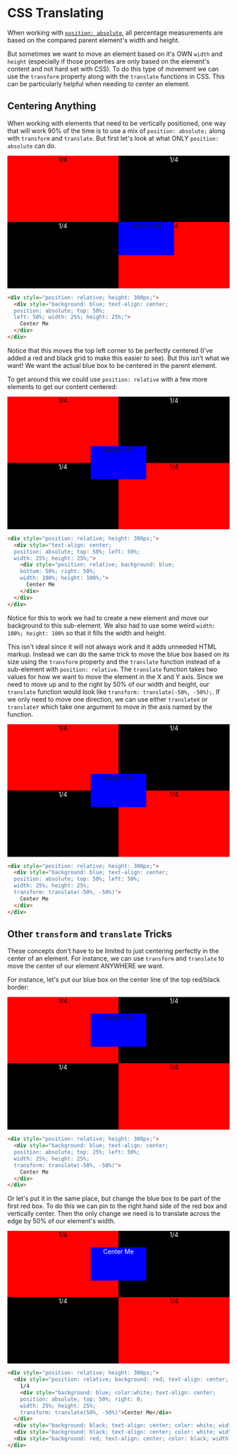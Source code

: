 # CSS Translating

When working with [`position: absolute`](position.html), all percentage measurements are based on the compared parent element's width and height.

But sometimes we want to move an element based on it's OWN `width` and `height` (especially if those properties are only based on the element's content and not hard set with CSS).
To do this type of movement we can use the `transform` property along with the `translate` functions in CSS.
This can be particularly helpful when needing to center an element.

## Centering Anything

When working with elements that need to be vertically positioned, one way that will work 90% of the time is to use a mix of `position: absolute;` along with `transform`
and `translate`.
But first let's look at what ONLY `position: absolute` can do.

<div style="position: relative; height: 300px;">
  <div style="background: red; text-align: center; color: black; width:50%; height: 50%; float: left;">1/4</div>
  <div style="background: black; text-align: center; color: white; width:50%; height: 50%; float: left;">1/4</div>
  <div style="background: black; text-align: center; color: white; width:50%; height: 50%; float: left;">1/4</div>
  <div style="background: red; text-align: center; color: black; width:50%; height: 50%; float: left;">1/4</div>

  <div style="background: blue; text-align: center; position: absolute; top: 50%; left: 50%; width: 25%; height: 25%; float: left;">Center Me</div>
</div>

```html
<div style="position: relative; height: 300px;">
  <div style="background: blue; text-align: center;
  position: absolute; top: 50%;
  left: 50%; width: 25%; height: 25%;">
    Center Me
  </div>
</div>
```

Notice that this moves the top left corner to be perfectly centered (I've added a red and black grid to make this easier to see).
But this isn't what we want!
We want the actual blue box to be centered in the parent element.

To get around this we could use `position: relative` with a few more elements to get our content centered:

<div style="position: relative; height: 300px;">
  <div style="background: red; text-align: center; color: black; width:50%; height: 50%; float: left;">1/4</div>
  <div style="background: black; text-align: center; color: white; width:50%; height: 50%; float: left;">1/4</div>
  <div style="background: black; text-align: center; color: white; width:50%; height: 50%; float: left;">1/4</div>
  <div style="background: red; text-align: center; color: black; width:50%; height: 50%; float: left;">1/4</div>

  <div style="text-align: center; position: absolute; top: 50%; left: 50%; width: 25%; height: 25%;">
    <div style="position: relative; bottom: 50%; right: 50%; background: blue; width: 100%; height: 100%;">Center Me</div>
  </div>
</div>

```html
<div style="position: relative; height: 300px;">
  <div style="text-align: center;
  position: absolute; top: 50%; left: 50%;
  width: 25%; height: 25%;">
    <div style="position: relative; background: blue;
    bottom: 50%; right: 50%;
    width: 100%; height: 100%;">
      Center Me
    </div>
  </div>
</div>
```

Notice for this to work we had to create a new element and move our background to this sub-element.
We also had to use some weird `width: 100%; height: 100%` so that it fills the width and height.

This isn't ideal since it will not always work and it adds unneeded HTML markup.
Instead we can do the same trick to move the blue box based on its size using the `transform` property and the `translate` function instead of a sub-element with `position: relative`.
The `translate` function takes two values for how we want to move the element in the X and Y axis.
Since we need to move up and to the right by 50% of our width and height, our `translate` function would look like `transform: translate(-50%, -50%);`.
If we only need to move one direction, we can use either `translateX` or `translateY` which take one argument to move in the axis named by the function.

<div style="position: relative; height: 300px;">
  <div style="background: red; text-align: center; color: black; width:50%; height: 50%; float: left;">1/4</div>
  <div style="background: black; text-align: center; color: white; width:50%; height: 50%; float: left;">1/4</div>
  <div style="background: black; text-align: center; color: white; width:50%; height: 50%; float: left;">1/4</div>
  <div style="background: red; text-align: center; color: black; width:50%; height: 50%; float: left;">1/4</div>

  <div style="background: blue; text-align: center;
  position: absolute; top: 50%; left: 50%;
  width: 25%; height: 25%;
  transform: translate(-50%, -50%)">Center Me</div>
</div>

```html
<div style="position: relative; height: 300px;">
  <div style="background: blue; text-align: center;
  position: absolute; top: 50%; left: 50%;
  width: 25%; height: 25%;
  transform: translate(-50%, -50%)">
    Center Me
  </div>
</div>
```

## Other `transform` and `translate` Tricks

These concepts don't have to be limited to just centering perfectly in the center of an element.
For instance, we can use `transform` and `translate` to move the center of our element ANYWHERE we want.

For instance, let's put our blue box on the center line of the top red/black border:

<div style="position: relative; height: 300px;">
  <div style="background: red; text-align: center; color: black; width:50%; height: 50%; float: left;">1/4</div>
  <div style="background: black; text-align: center; color: white; width:50%; height: 50%; float: left;">1/4</div>
  <div style="background: black; text-align: center; color: white; width:50%; height: 50%; float: left;">1/4</div>
  <div style="background: red; text-align: center; color: black; width:50%; height: 50%; float: left;">1/4</div>

  <div style="background: blue; text-align: center;
  position: absolute; top: 25%; left: 50%;
  width: 25%; height: 25%;
  transform: translate(-50%, -50%)">Center Me</div>
</div>

```html
<div style="position: relative; height: 300px;">
  <div style="background: blue; text-align: center;
  position: absolute; top: 25%; left: 50%;
  width: 25%; height: 25%;
  transform: translate(-50%, -50%)">
    Center Me
  </div>
</div>
```

Or let's put it in the same place, but change the blue box to be part of the first red box.
To do this we can pin to the right hand side of the red box and vertically center.
Then the only change we need is to translate across the edge by 50% of our element's width.


<div style="position: relative; height: 300px;">
  <div style="position: relative; background: red; text-align: center; color: black; width:50%; height: 50%; float: left;">
    1/4
    <div style="background: blue; color: white; text-align: center;
    position: absolute; top: 50%; right: 0;
    width: 50%; height: 50%;
    transform: translate(50%, -50%)">Center Me</div>
  </div>
  <div style="background: black; text-align: center; color: white; width:50%; height: 50%; float: left;">1/4</div>
  <div style="background: black; text-align: center; color: white; width:50%; height: 50%; float: left;">1/4</div>
  <div style="background: red; text-align: center; color: black; width:50%; height: 50%; float: left;">1/4</div>
</div>

```html
<div style="position: relative; height: 300px;">
  <div style="position: relative; background: red; text-align: center; color: black; width:50%; height: 50%; float: left;">
    1/4
    <div style="background: blue; color:white; text-align: center;
    position: absolute; top: 50%; right: 0;
    width: 25%; height: 25%;
    transform: translate(50%, -50%)">Center Me</div>
  </div>
  <div style="background: black; text-align: center; color: white; width:50%; height: 50%; float: left;">1/4</div>
  <div style="background: black; text-align: center; color: white; width:50%; height: 50%; float: left;">1/4</div>
  <div style="background: red; text-align: center; color: black; width:50%; height: 50%; float: left;">1/4</div>
</div>
```
